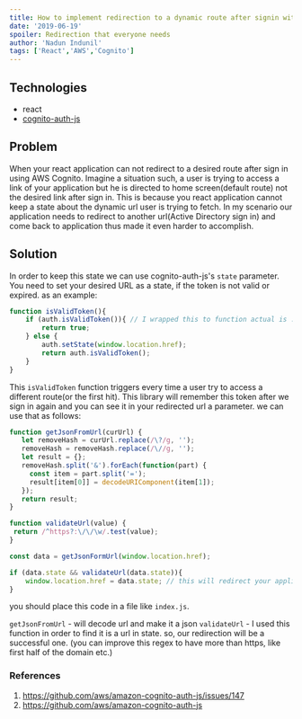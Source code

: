 ```yaml
---
title: How to implement redirection to a dynamic route after signin with cognito-auth-js 
date: '2019-06-19'
spoiler: Redirection that everyone needs
author: 'Nadun Indunil'
tags: ['React','AWS','Cognito']
---
```


## Technologies
- react
- [cognito-auth-js](https://github.com/aws/amazon-cognito-auth-js)

## Problem
When your react application can not redirect to a desired route after sign in using AWS Cognito. Imagine a situation such, a user is trying to access a link of your application but he is directed to home screen(default route) not the desired link after sign in. This is because you react application cannot keep a state about the dynamic url user is trying to fetch. In my scenario our application needs to redirect to another url(Active Directory sign in) and come back to application thus made it even harder to accomplish. 

## Solution
In order to keep this state we can use cognito-auth-js's `state` parameter.
You need to set your desired URL as a state, if the token is not valid or expired. 
as an example:
```js
function isValidToken(){
    if (auth.isValidToken()){ // I wrapped this to function actual is : this.auth.getCachedSession().isValid()
        return true;
    } else {
        auth.setState(window.location.href);
        return auth.isValidToken();
    }
}
```

This `isValidToken` function triggers every time a user try to access a different route(or the first hit). This library will remember this token after we sign in again and you can see it in your redirected url a parameter.
we can use that as follows:

```js
function getJsonFromUrl(curUrl) {
   let removeHash = curUrl.replace(/\?/g, '');
   removeHash = removeHash.replace(/\//g, '');
   let result = {};
   removeHash.split('&').forEach(function(part) {
     const item = part.split('=');
     result[item[0]] = decodeURIComponent(item[1]);
   });
   return result;
}

function validateUrl(value) {
 return /^https?:\/\/\w/.test(value);
}

const data = getJsonFormUrl(window.location.href);

if (data.state && validateUrl(data.state)){
    window.location.href = data.state; // this will redirect your application to the desired route.
}
```
you should place this code in a file like `index.js`.

`getJsonFromUrl` -  will decode url and make it a json
`validateUrl` - I used this function in order to find it is a url in state. so, our redirection will be a successful one. (you can improve this regex to have more than https, like first half of the domain etc.)

### References
1. https://github.com/aws/amazon-cognito-auth-js/issues/147
2. https://github.com/aws/amazon-cognito-auth-js